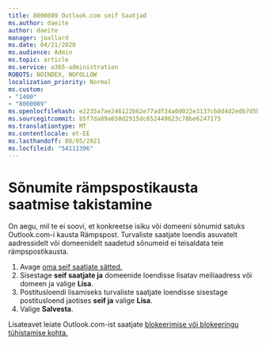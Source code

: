 ```yaml
---
title: 8000089 Outlook.com seif Saatjad
ms.author: daeite
author: daeite
manager: joallard
ms.date: 04/21/2020
ms.audience: Admin
ms.topic: article
ms.service: o365-administration
ROBOTS: NOINDEX, NOFOLLOW
localization_priority: Normal
ms.custom:
- "1400"
- "8000089"
ms.openlocfilehash: e2235a7ae246122b62e77adf34a0d022e3137cb8d4d2edb7d5b5db4d78bc42e9
ms.sourcegitcommit: b5f7da89a650d2915dc652449623c78be6247175
ms.translationtype: MT
ms.contentlocale: et-EE
ms.lasthandoff: 08/05/2021
ms.locfileid: "54111396"
---
```

# <a name="stop-messages-from-going-into-your-junk-email-folder"></a>Sõnumite rämpspostikausta saatmise takistamine

On aegu, mil te ei soovi, et konkreetse isiku või domeeni sõnumid satuks Outlook.com-i kausta Rämpspost. Turvaliste saatjate loendis asuvatelt aadressidelt või domeenidelt saadetud sõnumeid ei teisaldata teie rämpspostikausta.

1. Avage [oma seif saatjate sätted.](https://go.microsoft.com/fwlink/?linkid=2035804)
2. Sisestage **seif saatjate ja** domeenide loendisse lisatav meiliaadress või domeen ja valige **Lisa**.
3. Postitusloendi lisamiseks turvaliste saatjate loendisse sisestage postitusloend jaotises **seif ja** valige **Lisa**.
4. Valige **Salvesta**.

Lisateavet leiate Outlook.com-ist saatjate [blokeerimise või blokeeringu tühistamise kohta.](https://support.office.com/article/afba1c94-77bb-4f50-8b85-057cf52f4d5e?wt.mc_id=Office_Outlook_com_Alchemy)